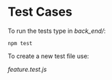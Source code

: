 # Test Cases

To run the tests type in *back_end/*:
```
npm test
```

To create a new test file use:

*feature.test.js*
